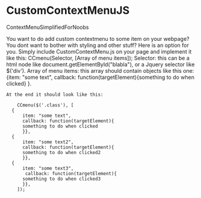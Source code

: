 # CustomContextMenuJS
ContextMenuSimplifiedForNoobs

You want to do add custom contextmenu to some item on your webpage? 
You dont want to bother with styling and other stuff?
Here is an option for you. Simply include CustomContextMenu.js on your page and implement it like this:
  CCmenu(Selector, [Array of menu items]);
    Selector: this can be a html node like document.getElementById("blabla"), or a Jquery selector like $('div').
    Array of menu items: this array should contain objects like this one:
    {item: "some text", callback: function(targetElement){something to do when clicked} }.
    
    At the end it should look like this:
```
    CCmenu($('.class'), [
  {
      item: "some text", 
      callback: function(targetElement){
      something to do when clicked
      }},
  {
      item: "some text2", 
      callback: function(targetElement){
      something to do when clicked2
      }},
  {
      item: "some text3", 
       callback: function(targetElement){
      something to do when clicked3
      }},
    ]);
```

